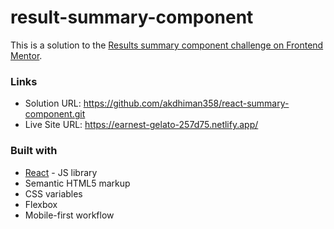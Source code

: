 # result-summary-component
This is a solution to the [Results summary component challenge on Frontend Mentor](https://www.frontendmentor.io/challenges/results-summary-component-CE_K6s0maV). 

### Links

- Solution URL: https://github.com/akdhiman358/react-summary-component.git
- Live Site URL: https://earnest-gelato-257d75.netlify.app/

### Built with

- [React](https://reactjs.org/) - JS library
- Semantic HTML5 markup
- CSS variables
- Flexbox
- Mobile-first workflow

